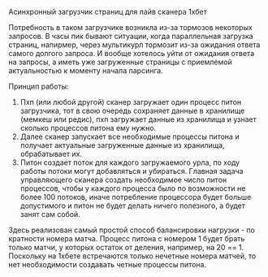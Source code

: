 Асинхронный загрузчик страниц для лайв сканера 1хбет

Потребность в таком загрузчике возникла из-за тормозов некоторых запросов. В часы пик бывают ситуации, когда параллельная загрузка страниц, напирмер, через мультикурл тормозит из-за ожидания ответа самого долгого запроса. И вообще хотелось уйти от ожидания ответа на запросы, а иметь уже загруженные страницы с приемлемой актуальностью к моменту начала парсинга.

Принцип работы:

1. Пхп (или любой другой) сканер загружает один процесс питон загрузчика, тот в свою очередь сохраняет данные в хранилище (мемкеш или редис), пхп загружает данные из хранилища и узнает сколько процессов питона ему нужно.
2. Далее сканер запускает все необходимые процессы питона и получает актуальные загруженные данные из хранилища, обрабатывает их.
3. Питон создает поток для каждого загружаемого урла, по ходу работы потоки могут добавляться и убираться. Главная задача управляющего сканера создать необходимое число питон процессов, чтобы у каждого процесса было по возможности не более 100 потоков, иначе потребление процессора будет больше допустимого и питон не будет делать ничего полезного, а будет занят сам собой.

Здесь реализован самый простой способ балансировки нагрузки - по кратности номера матча. Процесс питона с номером 1 будет брать только матчи, у которых остаток от деления, например, на 20 == 1. Поскольку на 1хбете встречаются только нечетные номера матчей, то нет необходимости создавать четные процессы питона.
